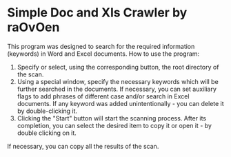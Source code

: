 # Simple Doc and Xls Crawler by raOvOen

This program was designed to search for the required information (keywords) in Word and Excel documents.
How to use the program:
1. Specify or select, using the corresponding button, the root directory of the scan.
2. Using a special window, specify the necessary keywords which will be further searched in the documents. If necessary, you can set auxiliary flags to add phrases of different case and/or search in Excel documents. If any keyword was added unintentionally - you can delete it by double-clicking it.
3. Clicking the \"Start\" button will start the scanning process. After its completion, you can select the desired item to copy it or open it - by double clicking on it. 

If necessary, you can copy all the results of the scan.